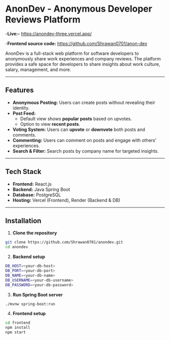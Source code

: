 # AnonDev - Anonymous Developer Reviews Platform

-**Live:-** https://anondev-three.vercel.app/

-**Frontend source code:** https://github.com/Shrawan0701/anon-dev

AnonDev is a full-stack web platform for software developers to anonymously share work experiences and company reviews. The platform provides a safe space for developers to share insights about work culture, salary, management, and more.  

---

## Features

- **Anonymous Posting:** Users can create posts without revealing their identity.
- **Post Feed:**  
  - Default view shows **popular posts** based on upvotes.  
  - Option to view **recent posts**.
- **Voting System:** Users can **upvote** or **downvote** both posts and comments.
- **Commenting:** Users can comment on posts and engage with others’ experiences.
- **Search & Filter:** Search posts by company name for targeted insights.


---

## Tech Stack

- **Frontend:** React.js  
- **Backend:** Java Spring Boot  
- **Database:** PostgreSQL  
- **Hosting:** Vercel (Frontend), Render (Backend & DB)  

---

## Installation

1. **Clone the repository**
```bash
git clone https://github.com/Shrawan0701/anondev.git
cd anondev
```
2. **Backend setup**
```bash
DB_HOST=<your-db-host>
DB_PORT=<your-db-port>
DB_NAME=<your-db-name>
DB_USERNAME=<your-db-username>
DB_PASSWORD=<your-db-password>
```
3. **Run Spring Boot server**
```bash
./mvnw spring-boot:run
```
4. **Frontend setup**
```bash
cd frontend
npm install
npm start
```

